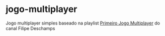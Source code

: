 # jogo-multiplayer
Jogo multiplayer simples baseado na playlist <a href="https://www.youtube.com/watch?v=bQ7NNSyGV2U&list=PLMdYygf53DP5SVQQrkKCVWDS0TwYLVitL&index=1" >Primeiro Jogo Multiplayer</a> do canal Filipe Deschamps


